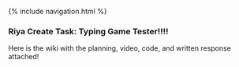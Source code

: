 {% include navigation.html %}
### Riya Create Task: Typing Game Tester!!!!
Here is the wiki with the planning, video, code, and written response attached!  

